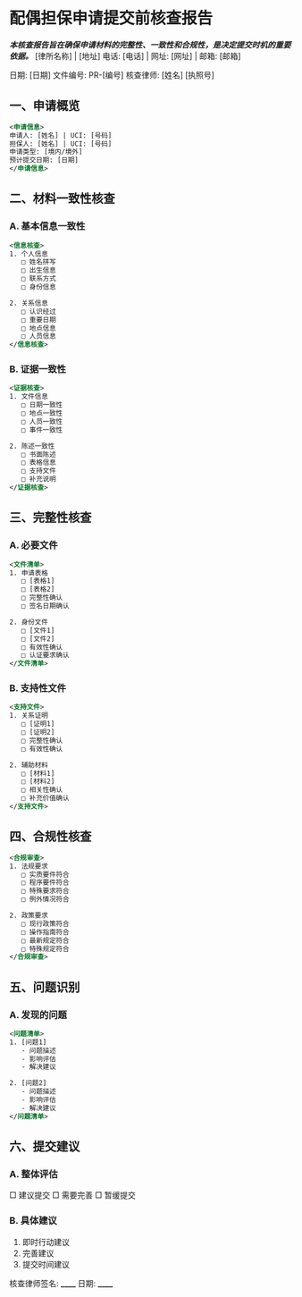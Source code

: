 # 配偶担保申请提交前核查报告

**_本核查报告旨在确保申请材料的完整性、一致性和合规性，是决定提交时机的重要依据。_**
[律所名称] | [地址]
电话: [电话] | 网址: [网址] | 邮箱: [邮箱]

日期: [日期]
文件编号: PR-[编号]
核查律师: [姓名] [执照号]

## 一、申请概览

```xml
<申请信息>
申请人: [姓名] | UCI: [号码]
担保人: [姓名] | UCI: [号码]
申请类型: [境内/境外]
预计提交日期: [日期]
</申请信息>
```

## 二、材料一致性核查

### A. 基本信息一致性

```xml
<信息核查>
1. 个人信息
   □ 姓名拼写
   □ 出生信息
   □ 联系方式
   □ 身份信息

2. 关系信息
   □ 认识经过
   □ 重要日期
   □ 地点信息
   □ 人员信息
</信息核查>
```

### B. 证据一致性

```xml
<证据核查>
1. 文件信息
   □ 日期一致性
   □ 地点一致性
   □ 人员一致性
   □ 事件一致性

2. 陈述一致性
   □ 书面陈述
   □ 表格信息
   □ 支持文件
   □ 补充说明
</证据核查>
```

## 三、完整性核查

### A. 必要文件

```xml
<文件清单>
1. 申请表格
   □ [表格1]
   □ [表格2]
   □ 完整性确认
   □ 签名日期确认

2. 身份文件
   □ [文件1]
   □ [文件2]
   □ 有效性确认
   □ 认证要求确认
</文件清单>
```

### B. 支持性文件

```xml
<支持文件>
1. 关系证明
   □ [证明1]
   □ [证明2]
   □ 完整性确认
   □ 有效性确认

2. 辅助材料
   □ [材料1]
   □ [材料2]
   □ 相关性确认
   □ 补充价值确认
</支持文件>
```

## 四、合规性核查

```xml
<合规审查>
1. 法规要求
   □ 实质要件符合
   □ 程序要件符合
   □ 特殊要求符合
   □ 例外情况符合

2. 政策要求
   □ 现行政策符合
   □ 操作指南符合
   □ 最新规定符合
   □ 特殊规定符合
</合规审查>
```

## 五、问题识别

### A. 发现的问题

```xml
<问题清单>
1. [问题1]
   - 问题描述
   - 影响评估
   - 解决建议

2. [问题2]
   - 问题描述
   - 影响评估
   - 解决建议
</问题清单>
```

## 六、提交建议

### A. 整体评估

□ 建议提交
□ 需要完善
□ 暂缓提交

### B. 具体建议

1. 即时行动建议
2. 完善建议
3. 提交时间建议

核查律师签名: ******\_\_\_\_******
日期: **********\_\_\_\_**********
